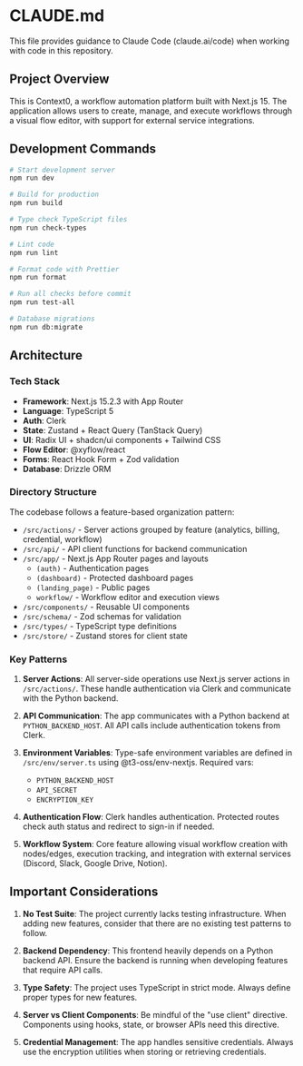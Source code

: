 # CLAUDE.md

This file provides guidance to Claude Code (claude.ai/code) when working with code in this repository.

## Project Overview

This is Context0, a workflow automation platform built with Next.js 15. The application allows users to create, manage, and execute workflows through a visual flow editor, with support for external service integrations.

## Development Commands

```bash
# Start development server
npm run dev

# Build for production
npm run build

# Type check TypeScript files
npm run check-types

# Lint code
npm run lint

# Format code with Prettier
npm run format

# Run all checks before commit
npm run test-all

# Database migrations
npm run db:migrate
```

## Architecture

### Tech Stack
- **Framework**: Next.js 15.2.3 with App Router
- **Language**: TypeScript 5
- **Auth**: Clerk
- **State**: Zustand + React Query (TanStack Query)
- **UI**: Radix UI + shadcn/ui components + Tailwind CSS
- **Flow Editor**: @xyflow/react
- **Forms**: React Hook Form + Zod validation
- **Database**: Drizzle ORM

### Directory Structure

The codebase follows a feature-based organization pattern:

- `/src/actions/` - Server actions grouped by feature (analytics, billing, credential, workflow)
- `/src/api/` - API client functions for backend communication
- `/src/app/` - Next.js App Router pages and layouts
  - `(auth)` - Authentication pages
  - `(dashboard)` - Protected dashboard pages
  - `(landing_page)` - Public pages
  - `workflow/` - Workflow editor and execution views
- `/src/components/` - Reusable UI components
- `/src/schema/` - Zod schemas for validation
- `/src/types/` - TypeScript type definitions
- `/src/store/` - Zustand stores for client state

### Key Patterns

1. **Server Actions**: All server-side operations use Next.js server actions in `/src/actions/`. These handle authentication via Clerk and communicate with the Python backend.

2. **API Communication**: The app communicates with a Python backend at `PYTHON_BACKEND_HOST`. All API calls include authentication tokens from Clerk.

3. **Environment Variables**: Type-safe environment variables are defined in `/src/env/server.ts` using @t3-oss/env-nextjs. Required vars:
   - `PYTHON_BACKEND_HOST`
   - `API_SECRET`
   - `ENCRYPTION_KEY`

4. **Authentication Flow**: Clerk handles authentication. Protected routes check auth status and redirect to sign-in if needed.

5. **Workflow System**: Core feature allowing visual workflow creation with nodes/edges, execution tracking, and integration with external services (Discord, Slack, Google Drive, Notion).

## Important Considerations

1. **No Test Suite**: The project currently lacks testing infrastructure. When adding new features, consider that there are no existing test patterns to follow.

2. **Backend Dependency**: This frontend heavily depends on a Python backend API. Ensure the backend is running when developing features that require API calls.

3. **Type Safety**: The project uses TypeScript in strict mode. Always define proper types for new features.

4. **Server vs Client Components**: Be mindful of the "use client" directive. Components using hooks, state, or browser APIs need this directive.

5. **Credential Management**: The app handles sensitive credentials. Always use the encryption utilities when storing or retrieving credentials.
